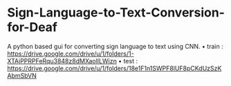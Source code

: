 # Sign-Language-to-Text-Conversion-for-Deaf
A python based gui for converting sign language to text using CNN.
•	train : https://drive.google.com/drive/u/1/folders/1-XTAjPPRPFeRqu3848z8dMXaolILWizn
•	test : https://drive.google.com/drive/u/1/folders/18e1F1n1SWPF8lUF8pCKdUzSzKAbmSbVN
